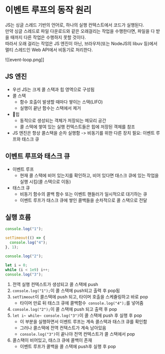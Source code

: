 # 이벤트 루프의 동작 원리
JS는 싱글 스레드 기반의 언어로, 하나의 실행 컨텍스트에서 코드가 실행된다.   
만약 싱글 스레드로 파일 다운로드와 같은 오래걸리는 작업을 수행한다면, 파일을 다 받을 때까지 다른 작업은 수행하지 못할 것이다.   
따라서 오래 걸리는 작업은 JS 엔진이 아닌, 브라우저(또는 NodeJS의 libuv 등)에서 멀티 스레드인 Web API에서 비동기로 처리한다.   

![[event-loop.png]]

## JS 엔진
- 우선 JS는 크게 콜 스택과 힙 영역으로 구성됨
- 콜 스택
	- 함수 호출이 발생할 때마다 쌓이는 스택(LIFO)
	- 실행이 끝난 함수는 스택에서 제거
- 힙
	- 동적으로 생성되는 객체가 저장되는 메모리 공간
	- 콜 스택에 쌓여 있는 실행 컨텍스트들은 힙에 저장된 객체를 참조
- JS 엔진은 항상 콜스택을 순차 실행함 -> 비동기를 위한 다른 장치 필요: 이벤트 루프와 태스크 큐

## 이벤트 루프와 태스크 큐
- 이벤트 루프
	- 현재 콜 스택에 비어 있는지를 확인하고, 비어 있다면 태스크 큐에 있는 작업을 실행 시킴(콜 스택으로 이동)
- 태스크 큐
	- 비동기 함수의 콜백 함수 또는 이벤트 핸들러가 일시적으로 대기하는 큐
	- 이벤트 루프가 태스크 큐에 쌓인 콜백들을 순차적으로 콜 스택으로 전달

## 실행 흐름 
```javascript
console.log("1");

setTimeout(() => {
  console.log("4");
}, 1);

console.log("2");

let i = 0;
while (i < 1e9) i++;
console.log("3");
```
1. 전역 실행 컨텍스트가 생성되고 콜 스택에 push
2. `console.log("1");`이 콜 스택에 push되고 출력 후 pop됨
3. `setTimeout`이 콜스택에 push 되고, 타이머 호출을 스케쥴링하고 바로 pop
	- 타이머 만료 뒤 태스크 큐에 콜백함수` console.log("4");`를 넣어줌
4. `console.log("2");`이 콜 스택에 push 되고 출력 후 pop
5. `let i~ while~ console.log("3")`이 콜 스택에 push 후 실행 후 pop
	- 이 부분을 실행하면서 이벤트 루프는 계속 콜스택과 태스크 큐를 확인함
	- 그러나 콜스택에 전역 컨텍스트가 계속 남아있음
	- `console.log("3")`이 끝나야 전역 컨텍스트가 콜 스택에서 pop
6. 콜스택이 비어있고, 태스크 큐에 콜백이 존재
	- 이벤트 루프가 콜백을 콜 스택에 push후 실행 후 pop
